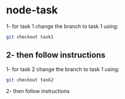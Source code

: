 # node-task

1- for task 1 change the branch to task 1 using:

```bash
git checkout task1
```

## 2- then follow instructions

1- for task 2 change the branch to task 1 using:

```bash
git checkout task2
```

2- then follow instructions
